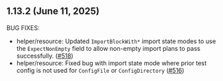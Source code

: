 ## 1.13.2 (June 11, 2025)

BUG FIXES:

* helper/resource: Updated `ImportBlockWith*` import state modes to use the `ExpectNonEmpty` field to allow non-empty import plans to pass successfully. ([#518](https://github.com/hashicorp/terraform-plugin-testing/issues/518))
* helper/resource: Fixed bug with import state mode where prior test config is not used for `ConfigFile` or `ConfigDirectory` ([#516](https://github.com/hashicorp/terraform-plugin-testing/issues/516))

